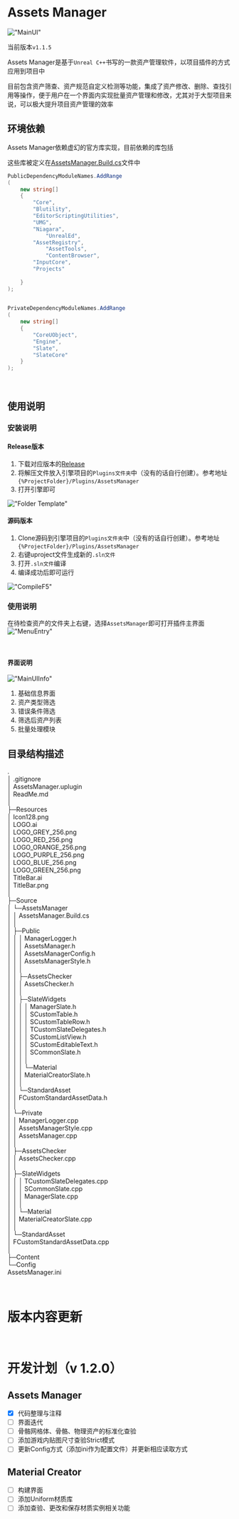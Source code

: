 # Assets Manager

!["MainUI"](./img/MainUI.png "MainUI")

当前版本`v1.1.5`

Assets Manager是基于`Unreal C++`书写的一款资产管理软件，以项目插件的方式应用到项目中

目前包含资产筛查、资产规范自定义检测等功能，集成了资产修改、删除、查找引用等操作，便于用户在一个界面内实现批量资产管理和修改，尤其对于大型项目来说，可以极大提升项目资产管理的效率



## 环境依赖
Assets Manager依赖虚幻的官方库实现，目前依赖的库包括

这些库被定义在[AssetsManager.Build.cs](https://github.com/CaptainRex0428/AssetsManager/blob/master/Source/AssetsManager/AssetsManager.Build.cs)文件中

```C#
PublicDependencyModuleNames.AddRange
(
	new string[]
	{
		"Core",
		"Blutility",
		"EditorScriptingUtilities",
		"UMG",
		"Niagara",
    		"UnrealEd",
   	 	"AssetRegistry",
    		"AssetTools",
    		"ContentBrowser",
		"InputCore",
		"Projects"
		
	}
);
	

PrivateDependencyModuleNames.AddRange
(
	new string[]
	{
		"CoreUObject",
		"Engine",
		"Slate",
		"SlateCore"
	}
);

```

&nbsp;

## 使用说明

### 安装说明

#### Release版本
1. 下载对应版本的[Release](https://github.com/CaptainRex0428/AssetsManager/releases)
2. 将解压文件放入引擎项目的`Plugins文件夹`中（没有的话自行创建）。参考地址`{%ProjectFolder}/Plugins/AssetsManager`
3. 打开引擎即可

!["Folder Template"](./img/FolderTemplate.png "Folder Template")


#### 源码版本
1. Clone源码到引擎项目的`Plugins文件夹`中（没有的话自行创建）。参考地址`{%ProjectFolder}/Plugins/AssetsManager`
2. 右键uproject文件生成新的`.sln文件`
3. 打开`.sln文件`编译
4. 编译成功后即可运行

!["CompileF5"](./img/CompileF5.png "CompileF5")


### 使用说明
在待检查资产的文件夹上右键，选择`AssetsManager`即可打开插件主界面\
!["MenuEntry"](./img/MenuEntry.png "MenuEntry")

&nbsp;

#### 界面说明
!["MainUIInfo"](./img/MainUIInfo.png "MainUIInfo")
1. 基础信息界面
2. 资产类型筛选
3. 错误条件筛选
4. 筛选后资产列表
5. 批量处理模块


## 目录结构描述
.\
│  .gitignore\
│  AssetsManager.uplugin\
│  ReadMe.md\
│  \
├─Resources\
│      Icon128.png\
│      LOGO.ai\
│      LOGO_GREY_256.png\
│      LOGO_RED_256.png\
│      LOGO_ORANGE_256.png\
│      LOGO_PURPLE_256.png\
│      LOGO_BLUE_256.png\
│      LOGO_GREEN_256.png\
│      TitleBar.ai\
│      TitleBar.png\
│      \
├─Source\
│  └─AssetsManager\
│      │  AssetsManager.Build.cs\
│      │  \
│      ├─Public\
│      │  │  ManagerLogger.h\
│      │  │  AssetsManager.h\
│      │  │  AssetsManagerConfig.h\
│      │  │  AssetsManagerStyle.h\
│      │  │  \
│      │  ├─AssetsChecker\
│      │  │      AssetsChecker.h\
│      │  │      \
│      │  ├─SlateWidgets\
│      │  │  │  ManagerSlate.h\
│      │  │  │  SCustomTable.h\
│      │  │  │  SCustomTableRow.h\
│      │  │  │  TCustomSlateDelegates.h\
│      │  │  │  SCustomListView.h\
│      │  │  │  SCustomEditableText.h\
│      │  │  │  SCommonSlate.h\
│      │  │  │  \
│      │  │  └─Material\
│      │  │          MaterialCreatorSlate.h\
│      │  │          \
│      │  └─StandardAsset\
│      │          FCustomStandardAssetData.h\
│      │          \
│      └─Private\
│          │  ManagerLogger.cpp\
│          │  AssetsManagerStyle.cpp\
│          │  AssetsManager.cpp\
│          │  \
│          ├─AssetsChecker\
│          │      AssetsChecker.cpp\
│          │      \
│          ├─SlateWidgets\
│          │  │  TCustomSlateDelegates.cpp\
│          │  │  SCommonSlate.cpp\
│          │  │  ManagerSlate.cpp\
│          │  │  \
│          │  └─Material\
│          │          MaterialCreatorSlate.cpp\
│          │          \
│          └─StandardAsset\
│                  FCustomStandardAssetData.cpp\
│          \
├─Content\
└─Config\
       AssetsManager.ini

&nbsp;

# 版本内容更新

&nbsp;

# 开发计划（v 1.2.0）

## Assets Manager

- [x]  代码整理与注释
- [ ]  界面迭代
- [ ]  骨骼网格体、骨骼、物理资产的标准化查验
- [ ]  添加游戏内贴图尺寸查验Strict模式
- [ ]  更新Config方式（添加ini作为配置文件）并更新相应读取方式

## Material Creator

- [ ]  构建界面
- [ ]  添加Uniform材质库
- [ ]  添加查验、更改和保存材质实例相关功能
